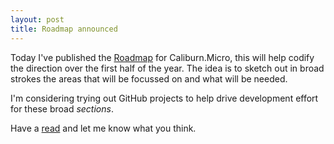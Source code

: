 ```yaml
---
layout: post
title: Roadmap announced
---
```


Today I've published the [Roadmap][roadmap] for Caliburn.Micro, this will help codify the direction over the first half of the year. The idea is to sketch out in broad strokes the areas that will be focussed on and what will be needed.

I'm considering trying out GitHub projects to help drive development effort for these broad *sections*.

Have a [read][roadmap] and let me know what you think.

[roadmap]: http://caliburnmicro.com/roadmap